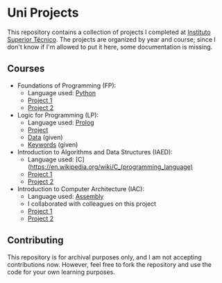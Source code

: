 # Uni Projects
This repository contains a collection of projects I completed at [Instituto Superior Técnico](https://tecnico.ulisboa.pt/pt/). The projects are organized by year and course; since I don't know if I'm allowed to put it here, some documentation is missing.

## Courses
- Foundations of Programming (FP):
  - Language used: [Python](https://www.python.org/)
  - [Project 1](https://github.com/03kiko/Uni-Projects/blob/main/1st%20year/FP/P1.py)
  - [Project 2](https://github.com/03kiko/Uni-Projects/blob/main/1st%20year/FP/P2.py)
- Logic for Programming (LP):
  - Language used: [Prolog](https://www.swi-prolog.org/)
  - [Project](https://github.com/03kiko/Uni-Projects/blob/main/1st%20year/LP/projeto-lp.pl)
  - [Data](https://github.com/03kiko/Uni-Projects/blob/main/1st%20year/LP/dados.pl) (given)
  - [Keywords](https://github.com/03kiko/Uni-Projects/blob/main/1st%20year/LP/keywords.pl) (given)
- Introduction to Algorithms and Data Structures (IAED):
  - Language used: [C](https://en.wikipedia.org/wiki/C_(programming_language)
  - [Project 1](https://github.com/03kiko/Uni-Projects/blob/main/1st%20year/IAED/project1.c)
  - [Project 2](https://github.com/03kiko/Uni-Projects/tree/main/1st%20year/IAED/project2)
- Introduction to Computer Architecture (IAC):
  - Language used: [Assembly](https://en.wikipedia.org/wiki/Assembly_language)
  - I collaborated with colleagues on this project
  - [Project 1](https://github.com/03kiko/Uni-Projects/tree/main/1st%20year/IAC/P1)
  - [Project 2](https://github.com/03kiko/Uni-Projects/tree/main/1st%20year/IAC/P2)
## Contributing
This repository is for archival purposes only, and I am not accepting contributions now. However, feel free to fork the repository and use the code for your own learning purposes.
